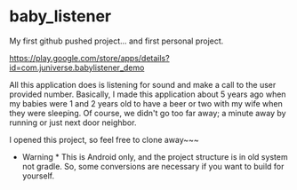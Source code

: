 # baby_listener
My first github pushed project... and first personal project.

https://play.google.com/store/apps/details?id=com.juniverse.babylistener_demo

All this application does is listening for sound and make a call to the user provided number.
Basically, I made this application about 5 years ago when my babies were 1 and 2 years old to have a beer or two with my wife when they were sleeping.
Of course, we didn't go too far away; a minute away by running or just next door neighbor.

I opened this project, so feel free to clone away~~~

* Warning *
This is Android only, and the project structure is in old system not gradle.
So, some conversions are necessary if you want to build for yourself.